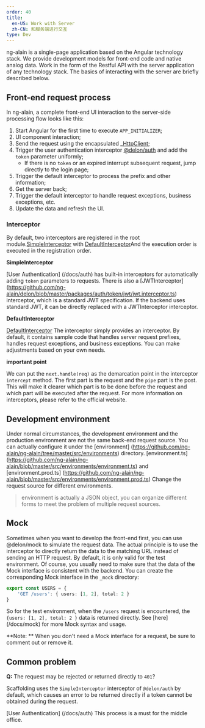 ```yaml
---
order: 40
title:
  en-US: Work with Server
  zh-CN: 和服务端进行交互
type: Dev
---
```


ng-alain is a single-page application based on the Angular technology stack. We provide development models for front-end code and native analog data.
Work in the form of the Restful API with the server application of any technology stack. The basics of interacting with the server are briefly described below.
## Front-end request process

In ng-alain, a complete front-end UI interaction to the server-side processing flow looks like this:

1. Start Angular for the first time to execute `APP_INITIALIZER`;
2. UI component interaction;
3. Send the request using the encapsulated [_HttpClient](/theme/http);
4. Trigger the user authentication interceptor [@delon/auth](/auth/getting-started) and add the `token` parameter uniformly;
    - If there is no `token` or an expired interrupt subsequent request, jump directly to the login page;
5. Trigger the default interceptor to process the prefix and other information;
6. Get the server back;
7. Trigger the default interceptor to handle request exceptions, business exceptions, etc.
8. Update the data and refresh the UI.

### Interceptor

By default, two interceptors are registered in the root module.[SimpleInterceptor](https://github.com/ng-alain/delon/blob/master/packages/auth/token/simple/simple.interceptor.ts) with [DefaultInterceptor](https://github.com/ng-alain/ng-alain/blob/master/src/app/core/net/default.interceptor.ts)And the execution order is executed in the registration order.

**SimpleInterceptor**

[User Authentication] (/docs/auth) has built-in interceptors for automatically adding `token` parameters to requests. There is also a [JWTInterceptor] (https://github.com/ng-alain/delon/blob/master/packages/auth/token/jwt/jwt.interceptor.ts) interceptor, which is a standard JWT specification. If the backend uses standard JWT, it can be directly replaced with a JWTInterceptor interceptor.

**DefaultInterceptor**

[DefaultInterceptor](https://github.com/ng-alain/ng-alain/blob/master/src/app/core/net/default.interceptor.ts) The interceptor simply provides an interceptor. By default, it contains sample code that handles server request prefixes, handles request exceptions, and business exceptions. You can make adjustments based on your own needs.

**important point**

We can put the `next.handle(req)` as the demarcation point in the interceptor `intercept` method. The first part is the request and the `pipe` part is the post. This will make it clearer which part is to be done before the request and which part will be executed after the request. For more information on interceptors, please refer to the official website.

## Development environment

Under normal circumstances, the development environment and the production environment are not the same back-end request source. You can actually configure it under the [environment] (https://github.com/ng-alain/ng-alain/tree/master/src/environments) directory. [environment.ts] (https://github.com/ng-alain/ng-alain/blob/master/src/environments/environment.ts) and [environment.prod.ts] (https://github.com/ng-alain/ng-alain/blob/master/src/environments/environment.prod.ts) Change the request source for different environments.

> environment is actually a JSON object, you can organize different forms to meet the problem of multiple request sources.

## Mock

Sometimes when you want to develop the front-end first, you can use @delon/mock to simulate the request data. The actual principle is to use the interceptor to directly return the data to the matching URL instead of sending an HTTP request. By default, it is only valid for the test environment. Of course, you usually need to make sure that the data of the Mock interface is consistent with the backend. You can create the corresponding Mock interface in the `_mock` directory:

```ts
export const USERS = {
    'GET /users': { users: [1, 2], total: 2 }
}
```

So for the test environment, when the `/users` request is encountered, the `{users: [1, 2], total: 2 }` data is returned directly. See [here] (/docs/mock) for more Mock syntax and usage.

**Note: ** When you don't need a Mock interface for a request, be sure to comment out or remove it.

## Common problem

**Q:** The request may be rejected or returned directly to `401`?

Scaffolding uses the `SimpleInterceptor` interceptor of `@delon/auth` by default, which causes an error to be returned directly if a token cannot be obtained during the request.

[User Authentication] (/docs/auth) This process is a must for the middle office.
